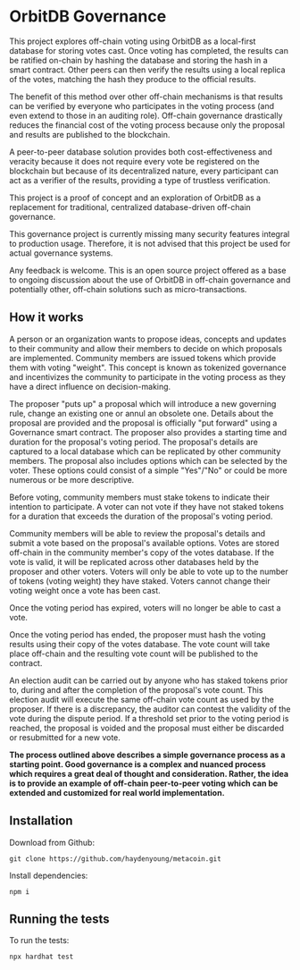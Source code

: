 # OrbitDB Governance

This project explores off-chain voting using OrbitDB as a local-first database for storing votes cast. Once voting has completed, the results can be ratified on-chain by hashing the database and storing the hash in a smart contract. Other peers can then verify the results using a local replica of the votes, matching the hash they produce to the official results.

The benefit of this method over other off-chain mechanisms is that results can be verified by everyone who participates in the voting process (and even extend to those in an auditing role). Off-chain governance drastically reduces the financial cost of the voting process because only the proposal and results are published to the blockchain.

A peer-to-peer  database solution provides both cost-effectiveness and veracity because it does not require every vote be registered on the blockchain but because of its decentralized nature, every participant can act as a verifier of the results, providing a type of trustless verification.

This project is a proof of concept and an exploration of OrbitDB as a replacement for traditional, centralized database-driven off-chain governance. 

This governance project is currently missing many security features integral to production usage. Therefore, it is not advised that this project be used for actual governance systems.

Any feedback is welcome. This is an open source project offered as a base to ongoing discussion about the use of OrbitDB in off-chain governance and potentially other, off-chain solutions such as micro-transactions.

## How it works

A person or an organization wants to propose ideas, concepts and updates to their community and allow their members to decide on which proposals are implemented. Community members are issued tokens which provide them with voting "weight". This concept is known as tokenized governance and incentivizes the community to participate in the voting process as they have a direct influence on decision-making.  

The proposer "puts up" a proposal which will introduce a new governing rule, change an existing one or annul an obsolete one. Details about the proposal are provided and the proposal is officially "put forward" using a Governance smart contract. The proposer also provides a starting time and duration for the proposal's voting period. The proposal's details are captured to a local database which can be replicated by other community members. The proposal also includes options which can be selected by the voter. These options could consist of a simple "Yes"/"No" or could be more numerous or be more descriptive.

Before voting, community members must stake tokens to indicate their intention to participate. A voter can not vote if they have not staked tokens for a duration that exceeds the duration of the proposal's voting period.

Community members will be able to review the proposal's details and submit a vote based on the proposal's available options. Votes are stored off-chain in the community member's copy of the votes database. If the vote is valid, it will be replicated across other databases held by the proposer and other voters. Voters will only be able to vote up to the number of tokens (voting weight) they have staked. Voters cannot change their voting weight once a vote has been cast.

Once the voting period has expired, voters will no longer be able to cast a vote.

Once the voting period has ended, the proposer must hash the voting results using their copy of the votes database. The vote count will take place off-chain and the resulting vote count will be published to the contract.

An election audit can be carried out by anyone who has staked tokens prior to, during and after the completion of the proposal's vote count. This election audit will execute the same off-chain vote count as used by the proposer. If there is a discrepancy, the auditor can contest the validity of the vote during the dispute period. If a threshold set prior to the voting period is reached, the proposal is voided and the proposal must either be discarded or resubmitted for a new vote.

**The process outlined above describes a simple governance process as a starting point. Good governance is a complex and nuanced process which requires a great deal of thought and consideration. Rather, the idea is to provide an example of off-chain peer-to-peer voting which can be extended and customized for real world implementation.**

## Installation

Download from Github:

```
git clone https://github.com/haydenyoung/metacoin.git
```

Install dependencies:

```
npm i
```

## Running the tests

To run the tests:

```
npx hardhat test
```
